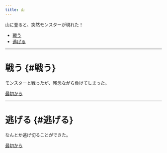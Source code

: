 ```yaml
---
title: 山
---
```


山に登ると、突然モンスターが現れた！

- [戦う](#戦う)
- [逃げる](#逃げる)

---
# 戦う {#戦う}

モンスターと戦ったが、残念ながら負けてしまった。

[最初から](/)

---
# 逃げる {#逃げる}

なんとか逃げ切ることができた。

[最初から](/)
